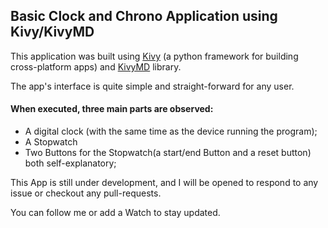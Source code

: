 ## Basic Clock and Chrono Application using Kivy/KivyMD

This application was built using [Kivy](https://github.com/kivy/kivy) (a python framework for building cross-platform apps) and [KivyMD](https://github.com/kivymd/KivyMD) library.

The app's interface is quite simple and straight-forward for any user.

#### When executed, three main parts are observed:

- A digital clock (with the same time as the device running the program);
- A Stopwatch
- Two Buttons for the Stopwatch(a start/end Button and a reset button) both self-explanatory;


This App is still under development, and I will be opened to respond to any issue or checkout any pull-requests.

You can follow me or add a Watch to stay updated.


